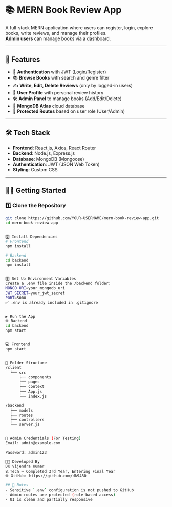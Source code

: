 # 📚 MERN Book Review App

A full-stack MERN application where users can register, login, explore books, write reviews, and manage their profiles.  
**Admin users** can manage books via a dashboard.

---

## 🚀 Features

- 🔐 **Authentication** with JWT (Login/Register)
- 📚 **Browse Books** with search and genre filter
- ✍️ **Write, Edit, Delete Reviews** (only by logged-in users)
- 👤 **User Profile** with personal review history
- 🛠️ **Admin Panel** to manage books (Add/Edit/Delete)
- 💾 **MongoDB Atlas** cloud database
- 🧼 **Protected Routes** based on user role (User/Admin)

---

## 🛠️ Tech Stack

- **Frontend**: React.js, Axios, React Router
- **Backend**: Node.js, Express.js
- **Database**: MongoDB (Mongoose)
- **Authentication**: JWT (JSON Web Token)
- **Styling**: Custom CSS

---

## 🧑‍💻 Getting Started

### 1️⃣ Clone the Repository

```bash
git clone https://github.com/YOUR-USERNAME/mern-book-review-app.git
cd mern-book-review-app


2️⃣ Install Dependencies
# Frontend
npm install

# Backend
cd backend
npm install


3️⃣ Set Up Environment Variables
Create a .env file inside the /backend folder:
MONGO_URI=your_mongodb_uri
JWT_SECRET=your_jwt_secret
PORT=5000
✅ .env is already included in .gitignore


▶️ Run the App
🌐 Backend
cd backend
npm start


💻 Frontend
npm start


📁 Folder Structure
/client
  └── src
      ├── components
      ├── pages
      ├── context
      ├── App.js
      └── index.js

/backend
  ├── models
  ├── routes
  ├── controllers
  └── server.js


🔐 Admin Credentials (For Testing)
Email: admin@example.com

Password: admin123

🧑‍🎓 Developed By
DK Vijendra Kumar
B.Tech – Completed 3rd Year, Entering Final Year
🌐 GitHub: https://github.com/dk9480

## 📌 Notes
- Sensitive `.env` configuration is not pushed to GitHub
- Admin routes are protected (role-based access)
- UI is clean and partially responsive

